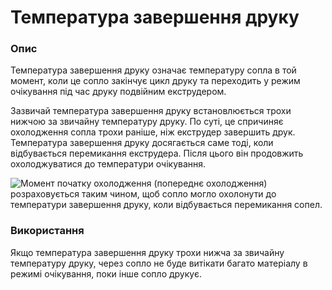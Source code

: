Температура завершення друку
====

### **Опис**

Температура завершення друку означає температуру сопла в той момент, коли це сопло закінчує цикл друку та переходить у режим очікування під час друку подвійним екструдером.

Зазвичай температура завершення друку встановлюється трохи нижчою за звичайну температуру друку. По суті, це спричиняє охолодження сопла трохи раніше, ніж екструдер завершить друк. Температура завершення друку досягається саме тоді, коли відбувається перемикання екструдера. Після цього він продовжить охолоджуватися до температури очікування.

![Момент початку охолодження (попереднє охолодження) розраховується таким чином, щоб сопло могло охолонути до температури завершення друку, коли відбувається перемикання сопел.](../images/temperature_regulation.svg)

### **Використання**

Якщо температура завершення друку трохи нижча за звичайну температуру друку, через сопло не буде витікати багато матеріалу в режимі очікування, поки інше сопло друкує.